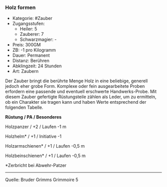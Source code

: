 ### Holz formen

- Kategorie: #Zauber
- Zugangsstufen:
  - Heiler: 5
  - Zauberer: 7
  - Schwarzmagier: -
- Preis: 300GM
- ZB: -1 pro Kilogramm
- Dauer: Permanent
- Distanz: Berühren
- Abklingzeit: 24 Stunden
- Art: Zaubern

Der Zauber bringt die berührte Menge Holz in eine beliebige, generell jedoch eher grobe Form. Komplexe oder fein ausgearbeitete Proben erfordern eine passende und eventuell erschwerte Handwerks-Probe. Mit diesem Zauber gefertigte Rüstungsteile zählen als Leder, um zu ermitteln, ob ein Charakter sie tragen kann und haben Werte entsprechend der folgenden Tabelle.

<b>Rüstung / PA / Besonderes</b>

Holzpanzer / +2 / Laufen -1 m

Holzhelm\* / +1 / Initiative -1

Holzarmschienen\* / +1 / Laufen -0,5 m

Holzbeinschienen\* / +1 / Laufen -0,5 m

\*Zerbricht bei Abwehr-Patzer

---

Quelle: Bruder Grimms Grimmoire 5
